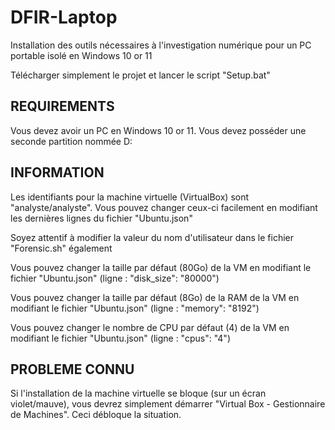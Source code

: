 # DFIR-Laptop
Installation des outils nécessaires à l'investigation numérique pour un PC portable isolé en Windows 10 or 11

Télécharger simplement le projet et lancer le script "Setup.bat"

REQUIREMENTS
------------
Vous devez avoir un PC en Windows 10 or 11.
Vous devez posséder une seconde partition nommée D:

INFORMATION
-----------
Les identifiants pour la machine virtuelle (VirtualBox) sont "analyste/analyste".
Vous pouvez changer ceux-ci facilement en modifiant les dernières lignes du fichier "Ubuntu.json"

Soyez attentif à modifier la valeur du nom d'utilisateur dans le fichier "Forensic.sh" également

Vous pouvez changer la taille par défaut (80Go) de la VM en modifiant le fichier "Ubuntu.json" (ligne : "disk_size": "80000")

Vous pouvez changer la taille par défaut (8Go) de la RAM de la VM en modifiant le fichier "Ubuntu.json" (ligne : "memory": "8192")

Vous pouvez changer le nombre de CPU par défaut (4) de la VM en modifiant le fichier "Ubuntu.json" (ligne : "cpus": "4")

PROBLEME CONNU
--------------
Si l'installation de la machine virtuelle se bloque (sur un écran violet/mauve), vous devrez simplement démarrer "Virtual Box - Gestionnaire de Machines". Ceci débloque la situation.
